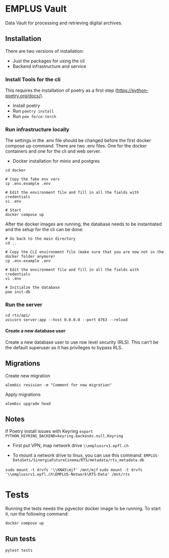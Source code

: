 # EMPLUS Vault

Data Vault for processing and retrieving digital archives. 

## Installation

There are two versions of installation:
- Just the packages for using the cli
- Backend infrastructure and service

### Install Tools for the cli
This requires the installation of poetry as a first step (https://python-poetry.org/docs/). 

- Install poetry
- Run `poetry install`
- Run `poe force-torch`

### Run infrastructure locally

The settings in the .env file should be changed before the first docker compose up command.
There are two .env files. One for the docker containers and one for the cli and web server. 

- Docker installation for minio and postgres
```
cd docker

# Copy the fake env vars
cp .env.example .env

# Edit the environment file and fill in all the fields with credentials
vi .env

# Start
docker compose up
```

After the docker images are running, the database needs to be instantiated and the setup for the cli can be done:
```
# Go back to the main directory
cd ..

# Copy the CLI environment file (make sure that you are now not in the docker folder anymore)
cp .env.example .env

# Edit the environment file and fill in all the fields with credentials
vi .env

# Initialze the database
poe init-db

```

### Run the server

```
cd rts/api/
uvicorn server:app --host 0.0.0.0 --port 8763 --reload
```

#### Create a new database user

Create a new database user to use row level security (RLS). This can't be the default superuser as it has privileges to bypass RLS.

## Migrations

Create new migration
```
alembic revision -m "Comment for new migration"
```

Apply migrations
```
alembic upgrade head
```


## Notes

If Poetry install issues with Keyring
`export PYTHON_KEYRING_BACKEND=keyring.backends.null.Keyring`

- First put VPN, map network drive
`\\emplussrv1.epfl.ch`

- To mount a network drive to linux, you can use this command:
`EMPLUS-DataSets/SinergiaFutureCinema/RTS/metadata/rts_metadata.db`

`sudo mount -t drvfs '\\KNAS\mjf' /mnt/mjf`
`sudo mount -t drvfs '\\emplussrv1.epfl.ch\EMPLUS-Network\RTS-Data' /mnt/rts`

# Tests

Running the tests needs the pgvector docker image to be running. To start it, run the following command:
```
docker compose up 
```

## Run tests
```
pytest tests
```
